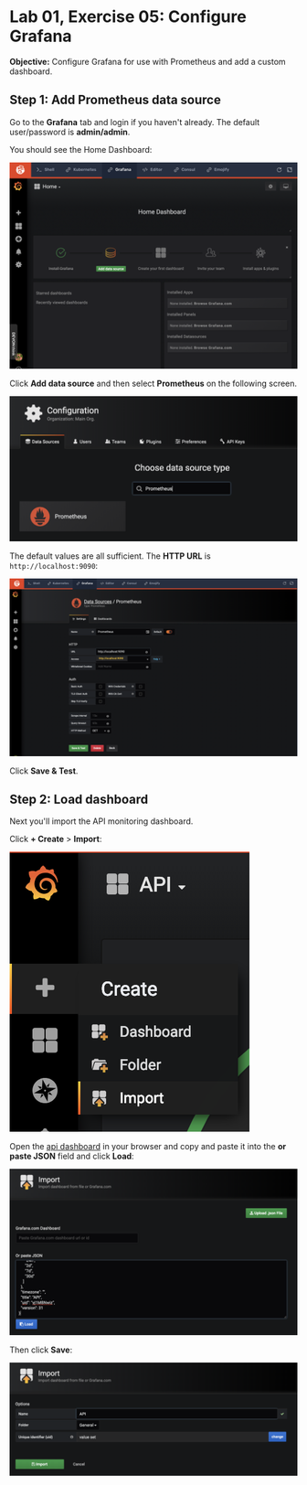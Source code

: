 # Lab 01, Exercise 05: Configure Grafana

**Objective:** Configure Grafana for use with Prometheus and add a custom dashboard.

## Step 1: Add Prometheus data source

Go to the **Grafana** tab and login if you haven't already. The default user/password is **admin/admin**.

You should see the Home Dashboard:

![Grafana home](../../images/lab01-grafana-home.png "Grafana home")

Click **Add data source** and then select **Prometheus** on the following screen.

![Add data source](../../images/lab01-grafana-add-data-source.png "Grafana add data source")

The default values are all sufficient. The **HTTP URL** is `http://localhost:9090`:

![Configure Prometheus data source in Grafana](../../images/lab01-configure-grafana.png "Configure Prometheus data source in Grafana")

Click **Save & Test**.

## Step 2: Load dashboard

Next you'll import the API monitoring dashboard.

Click **+ Create** > **Import**:

![](../../images/lab01-grafana-create-import.png "")

Open the [api dashboard](https://raw.githubusercontent.com/hashicorp/service-mesh-training/master/grafana-dashboards/api.json) in your browser and copy and paste it into the **or paste JSON** field and click **Load**:

![](../../images/lab01-grafana-dashboard-import-01.png)

Then click **Save**:

![](../../images/lab01-grafana-dashboard-import-02.png)

